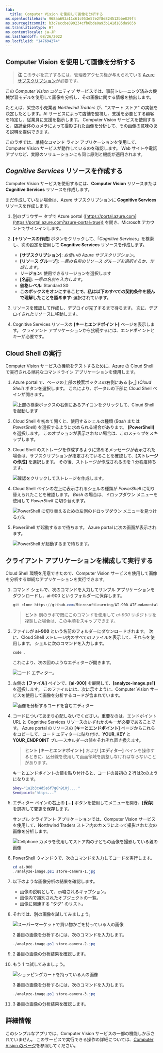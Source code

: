 ```yaml
---
lab:
  title: Computer Vision を使用して画像を分析する
ms.openlocfilehash: 968aa693a11c61c953e57e2f8e824512bbe029f4
ms.sourcegitcommit: b3c7eccbe099234cfb6bde0a93b141d185da965b
ms.translationtype: HT
ms.contentlocale: ja-JP
ms.lasthandoff: 08/26/2022
ms.locfileid: "147694274"
---
```

## <a name="analyze-images-with-computer-vision"></a>Computer Vision を使用して画像を分析する

> **注** このラボを完了するには、管理者アクセス権が与えられている [Azure サブスクリプション](https://azure.microsoft.com/free?azure-portal=true)が必要です。

この *Computer Vision* コグニティブ サービスでは、事前トレーニング済みの機械学習モデルを使用して画像を分析し、その画像に関する情報を抽出します。

たとえば、架空の小売業者 *Northwind Traders* が、"スマート ストア" の実装を決定したとします。AI サービスによって店舗を監視し、支援を必要とする顧客を特定し、従業員に支援を指示します。 Computer Vision サービスを使用すると、店舗全体のカメラによって撮影された画像を分析して、その画像の意味のある説明を提供できます。

このラボでは、単純なコマンド ライン アプリケーションを使用して、Computer Vision サービスが動作しているのを確認します。 Web サイトや電話アプリなど、実際のソリューションにも同じ原則と機能が適用されます。

## <a name="create-a-cognitive-services-resource"></a>*Cognitive Services* リソースを作成する

Computer Vision サービスを使用するには、**Computer Vision** リソースまたは **Cognitive Services** リソースを作成します。

まだ作成していない場合は、Azure サブスクリプションに **Cognitive Services** リソースを作成します。

1. 別のブラウザー タブで Azure portal ([https://portal.azure.com](https://portal.azure.com?azure-portal=true)) を開き、Microsoft アカウントでサインインします。

1. **[&#65291;リソースの作成]** ボタンをクリックして、「*Cognitive Services*」を検索し、次の設定を使用して **Cognitive Services** リソースを作成します。
    - **[サブスクリプション]**: *お使いの Azure サブスクリプション*。
    - **[リソース グループ]**: *一意の名前のリソース グループを選択するか、作成します*。
    - **リージョン**: 使用できるリージョンを選択します
    - **[名前]**: *一意の名前を入力します*。
    - **価格レベル**: Standard S0
    - **このボックスをオンにすることで、私は以下のすべての契約条件を読んで理解したことを認めます**: 選択されています。

1. リソースを確認して作成し、デプロイが完了するまで待ちます。 次に、デプロイされたリソースに移動します。

1. Cognitive Services リソースの **[キーとエンドポイント]** ページを表示します。 クライアント アプリケーションから接続するには、エンドポイントとキーが必要です。

## <a name="run-cloud-shell"></a>Cloud Shell の実行

Computer Vision サービスの機能をテストするために、Azure の Cloud Shell で実行される単純なコマンドライン アプリケーションを使用します。

1. Azure portal で、ページの上部の検索ボックスの右側にある **[>_]** (*Cloud Shell*) ボタンを選択します。 これにより、ポータルの下部に Cloud Shell ペインが開きます。

    ![上部の検索ボックスの右側にあるアイコンをクリックして、Cloud Shell を起動します](media/analyze-images-computer-vision-service/powershell-portal-guide-1.png)

1. Cloud Shell を初めて開くと、使用するシェルの種類 (*Bash* または *PowerShell*) を選択するように求められる場合があります。 **[PowerShell]** を選択します。 このオプションが表示されない場合は、このステップをスキップします。  

1. Cloud Shell のストレージを作成するように求めるメッセージが表示された場合は、サブスクリプションが指定されていることを確認して、**[ストレージの作成]** を選択します。 その後、ストレージが作成されるのを 1 分程度待ちます。

    ![確認をクリックしてストレージを作成します。](media/analyze-images-computer-vision-service/powershell-portal-guide-2.png)

1. Cloud Shell ペインの左上に表示されるシェルの種類が *PowerShell* に切り替えられたことを確認します。 *Bash* の場合は、ドロップダウン メニューを使用して *PowerShell* に切り替えます。

    ![PowerShell に切り替えるための左側のドロップダウン メニューを見つける方法](media/analyze-images-computer-vision-service/powershell-portal-guide-3.png)

1. PowerShell が起動するまで待ちます。 Azure portal に次の画面が表示されます。  

    ![PowerShell が起動するまで待ちます。](media/analyze-images-computer-vision-service/powershell-prompt.png)

## <a name="configure-and-run-a-client-application"></a>クライアント アプリケーションを構成して実行する

Cloud Shell 環境を用意できたので、Computer Vision サービスを使用して画像を分析する単純なアプリケーションを実行できます。

1. コマンド シェルで、次のコマンドを入力してサンプル アプリケーションをダウンロードし、ai-900 というフォルダーに保存します。

    ```PowerShell
    git clone https://github.com/MicrosoftLearning/AI-900-AIFundamentals ai-900
    ```

    > **ヒント** 別のラボで既にこのコマンドを使用して *ai-900* リポジトリを複製した場合は、この手順をスキップできます。

1. ファイルが **ai-900** という名前のフォルダーにダウンロードされます。 次に、Cloud Shell ストレージ内のすべてのファイルを表示して、それらを使用します。 シェルに次のコマンドを入力します。

    ```PowerShell
    code .
    ```

    これにより、次の図のようなエディターが開きます。

    ![コード エディター。](media/analyze-images-computer-vision-service/powershell-portal-guide-4.png)

1. 左側の **[ファイル]** ペインで、**[ai-900]** を展開して、**[analyze-image.ps1]** を選択します。 このファイルには、次に示すように、Computer Vision サービスを使用して画像を分析するコードが含まれています。

    ![画像を分析するコードを含むエディター](media/analyze-images-computer-vision-service/analyze-image-code.png)

1. コードについてあまり心配しないでください。重要なのは、エンドポイント URL と Cognitive Services リソースのいずれかのキーが必要であることです。 Azure portal のリソースの **[キーとエンドポイント]** ページからこれらをコピーして、コード エディターに貼り付け、**YOUR_KEY** と **YOUR_ENDPOINT** プレースホルダーの値をそれぞれ置き換えます。

    > **ヒント** **[キーとエンドポイント]** および **[エディター]** ペインを操作するときに、区分線を使用して画面領域を調整しなければならないことがあります。

    キーとエンドポイントの値を貼り付けると、コードの最初の 2 行は次のようになります。

    ```PowerShell
    $key="1a2b3c4d5e6f7g8h9i0j...."    
    $endpoint="https..."
    ```

1. エディター ペインの右上の **[...]** ボタンを使用してメニューを開き、**[保存]** を選択して変更を保存します。

    サンプル クライアント アプリケーションでは、Computer Vision サービスを使用して、Northwind Traders ストア内のカメラによって撮影された次の画像を分析します。

    ![Cellphone カメラを使用してストア内の子どもの画像を撮影している親の画像](media/analyze-images-computer-vision-service/store-camera-1.jpg)

1. PowerShell ウィンドウで、次のコマンドを入力してコードを実行します。

    ```PowerShell
    cd ai-900
    ./analyze-image.ps1 store-camera-1.jpg
    ```

1. 以下のような画像分析の結果を確認します。
    - 画像の説明として、示唆されるキャプション。
    - 画像内で識別されたオブジェクトの一覧。
    - 画像に関連する "タグ" のリスト。

1. それでは、別の画像を試してみましょう。

    ![スーパーマーケットで買い物かごを持っている人の画像](media/analyze-images-computer-vision-service/store-camera-2.jpg)

    2 番目の画像を分析するには、次のコマンドを入力します。

    ```PowerShell
    ./analyze-image.ps1 store-camera-2.jpg
    ```

1. 2 番目の画像の分析結果を確認します。

1. もう 1 つ試してみましょう。

    ![ショッピングカートを持っている人の画像](media/analyze-images-computer-vision-service/store-camera-3.jpg)

    3 番目の画像を分析するには、次のコマンドを入力します。

    ```PowerShell
    ./analyze-image.ps1 store-camera-3.jpg
    ```

1. 3 番目の画像の分析結果を確認します。

## <a name="learn-more"></a>詳細情報

このシンプルなアプリでは、Computer Vision サービスの一部の機能しか示されていません。 このサービスで実行できる操作の詳細については、[Computer Vision のページ](https://azure.microsoft.com/services/cognitive-services/computer-vision/)を参照してください。
